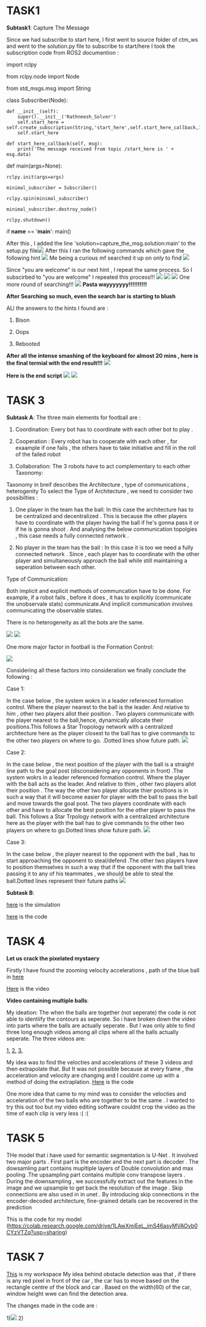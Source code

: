 # TASK1 

__Subtask1__: Capture The Message

Since we had subscribe to start here, I first went to source folder of ctm_ws and went to the solution.py file to subscribe to start/here 
I took the subscription code from ROS2 documention :


import rclpy

from rclpy.node import Node

from std_msgs.msg import String

class Subscriber(Node):

    def __init__(self):
        super().__init__('Rathneesh_Solver')
        self.start_here = self.create_subscription(String,'start_here',self.start_here_callback,10)
        self.start_here

    def start_here_callback(self, msg):
        print('The message received from topic /start_here is ' + msg.data)

def main(args=None):

    rclpy.init(args=args)
    
    minimal_subscriber = Subscriber()
    
    rclpy.spin(minimal_subscriber)
    
    minimal_subscriber.destroy_node()
    
    rclpy.shutdown()


if __name__ == '__main__':
    main()

After this , I added the line 'solution=capture_the_msg.solution:main' to the setup.py file![](https://github.com/rathneesh06/abhiyaan-app/blob/main/Q1/setup(.py).png)
After this I ran the following commands which gave the following hint ![](https://github.com/rathneesh06/abhiyaan-app/blob/main/Q1/task1_subtask1_1.png)
Me being a curious mf searched it up on only to find ![](https://github.com/rathneesh06/abhiyaan-app/blob/main/Q1/dadjoke1.png)

Since "you are welcome" is our next hint , I repeat the same process. So I subscirbed to "you are welcome"
I repeated this process!!!
![](ithub.com/rathneesh06/abhiyaan-app/blob/main/Q1/dadjoke2.png)
![](https://github.com/rathneesh06/abhiyaan-app/blob/main/Q1/dadjoke2_1.png)
![](https://github.com/rathneesh06/abhiyaan-app/blob/main/Q1/dadjoke2_2.png)
One more round of searching!!!
![](https://github.com/rathneesh06/abhiyaan-app/blob/main/Q1/dadjoke2_3.png)
__Pasta wayyyyyyy!!!!!!!!!!__ 

__After Searching so much, even the search bar is starting to blush__

ALl the answers to the hints I found are :

1. Bison
   
2. Oops
   
3. Rebooted

__After all the intense smashing of the keyboard for almost 20 mins , here is the final termial with the end result!!!__
   ![](https://github.com/rathneesh06/abhiyaan-app/blob/main/Q1/enddadjoke.png)

__Here is the end script__
![](https://github.com/rathneesh06/abhiyaan-app/blob/main/Q1/task1ss_1.png)
![](https://github.com/rathneesh06/abhiyaan-app/blob/main/Q1/task1ss_2.png)


# TASK 3

__Subtask A__:
The three main elements for football  are :

1. Coordination: Every bot has to coordinate with each other bot to play .
    
2. Cooperation : Every robot has to cooperate with each other , for exaample if one fails , the others have to take 
    initiative and fill in the roll of the failed robot 
    
3. Collaboration: The 3 robots have to act complementary to each other
Taxonomy:

Taxonomy in breif describes the Architecture , type of communications , heterogenity
To select the Type of Architecture , we need to consider two possibilties :

 1. One player in the team has the ball: In this case the architecture has to be centralized and decentralized . This is because the other players have to coordinate with the player having the ball if he's gonna pass it or if he is gonna shoot . And analysing the below communication topolgies , this case needs a fully connected network .
     
2. No player in the team has the ball : In this case it is too we need a fully connected network . Since , each player has to coordinate with the other player and simultaneously approach the ball while still maintaining a seperation between each other.

 Type of Communication:

Both implicit and explicit methods of communcation have to be done. For example, if a robot fails , before it does , it has to explicitly (communicate the unobservale stats) communicate.And implicit communication  involves communicating the observable states. 

There is no heterogeneity as all the bots are the same.  

![](https://github.com/rathneesh06/abhiyaan-app/blob/main/Q3/task3_subtaskA.png)
![](https://github.com/rathneesh06/abhiyaan-app/blob/main/Q3/subtaska_task3.png)

One more major factor in football is the Formation Control:

![](https://github.com/rathneesh06/abhiyaan-app/blob/main/Q3/formation%20control.png)
 
Considering all these factors into consideration we finally conclude the following :

Case 1: 

In the case below , the system wokrs in a leader referenced formation control. Where the player nearest to the ball is the leader. And relative to him , other two players allot their position . Two players communicate with the player nearest to the ball,hence, dynamically allocate their positions.This follows a Star Tropology network with a centralized architecture here as the player closest to the ball has to give commands to the other two players on where to go. .Dotted lines show future path.
![](https://github.com/rathneesh06/abhiyaan-app/blob/main/Q3/case1_1%20(1).jpeg)

Case 2:

In the case below , the next position of the player with the ball is a straight line path to the goal post (disconsidering any opponents in front) .The system wokrs in a leader referenced formation control. Where the player with the ball acts as the leader. And relative to thim , other two players allot their position . The way the other two player allocate thier positions is  in such a way that it will become easier for player with the ball to pass the ball and move towards the goal post. The two players coordinate with each other and have to allocate the best position for the other player to pass the ball. This follows a Star Trpology network with a centralized architecture here as the player with the ball has to give commands to the other two players on where to go.Dotted lines show future path.
![](https://github.com/rathneesh06/abhiyaan-app/blob/main/Q3/case2_3.jpeg)

Case 3:

In the case below , the player nearest to the opponent with the ball , has to start approaching the opponent to steal/defend .The other two players have to position themselves in such a way that if the opponent with the ball tries passing it to any of his teammates , we should be able to steal the ball.Dotted lines represent their future paths
![](https://github.com/rathneesh06/abhiyaan-app/blob/main/Q3/case3.jpeg)



 __Subtask B__:
 
 [here](https://github.com/rathneesh06/abhiyaan-app/blob/main/Q3/task3_subtask_b.mov) is the simulation
 
 [here](https://github.com/rathneesh06/abhiyaan-app/blob/main/Q3/task3_subtaskb.py) is the code

# TASK 4

__Let us crack the pixelated mystaery__

Firstly I have found the zooming velocity accelerations , path of the blue ball in [here](https://github.com/rathneesh06/abhiyaan-app/blob/main/Q4/task4_vid_1.py)

[Here](https://github.com/rathneesh06/abhiyaan-app/blob/main/Q4/task4_sr.mov) is the video 

__Video containing multiple balls__:

My ideation: The when the balls are together (not seperate) the code is not able to identiify the contours as seperate. So i have broken down the video into parts where the balls are actually seperate . But I was only able to find three long enough videos among all clips where all the balls actually seperate.
The three videos are:

[1.](https://github.com/rathneesh06/abhiyaan-app/blob/main/Q4/check.mp4)
[2.](https://github.com/rathneesh06/abhiyaan-app/blob/main/Q4/final.mp4)
[3.](https://github.com/rathneesh06/abhiyaan-app/blob/main/Q4/god.mp4)

My idea was to find the velocties and accelerations of these 3 videos and then extrapolate that. But It was not possible because at every frame , the acceleration and velocity are changing and I couldnt come up with a method of doing the extraplation. 
[Here](https://github.com/rathneesh06/abhiyaan-app/blob/main/Q4/task4_2_1.py) is the code

One more idea that came to my mind was to consider the velocties and acceleration of the two balls who are together to be the same . I wanted to try this out too but my video editing software couldnt crop the video as the time of each clip is very less :( :(


# TASK 5

THe model that i have used for semantic segmentation is U-Net . It involved two  major parts . First part is the encoder and the next part is decoder .  The dowsamling part contains mupltiple layers of Double convolution and max pooling .The upsampling part contains multiple conv transpose layers .  During the downsampling , we successfully extract out the features in the image and we upsample to get back the resolution of the image . Skip connections are also used in in unet . By introducing skip connections in the encoder-decoded architecture, fine-grained details can be recovered in the prediction 

This is the code for my model (https://colab.research.google.com/drive/1LAwXmjEeL_imS46asyMVAOvb0CYzVTZq?usp=sharing)

# TASK 7

[This](https://github.com/rathneesh06/abhiyaan-app/tree/main/Q7) is my workspace 
My idea behind obstacle detection was that , if there is any red pixel in front of the car , the car has to move based on the rectangle centre of the block and car .
Based on the width(60) of the car, window height wwe can find the detection area. 

The changes made in the code are :

1)![](https://github.com/rathneesh06/abhiyaan-app/blob/main/Q7/task7_1.png)
2)![]()


